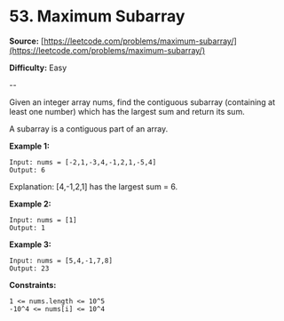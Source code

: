 # 53. Maximum Subarray


**Source:** [https://leetcode.com/problems/maximum-subarray/](https://leetcode.com/problems/maximum-subarray/)
 
**Difficulty:** Easy

--

Given an integer array nums, find the contiguous subarray (containing at least one number) which has the largest sum and return its sum.

A subarray is a contiguous part of an array.

 **Example 1:**

	Input: nums = [-2,1,-3,4,-1,2,1,-5,4]
	Output: 6
Explanation: [4,-1,2,1] has the largest sum = 6.


**Example 2:**

	Input: nums = [1]
	Output: 1

**Example 3:**

	Input: nums = [5,4,-1,7,8]
	Output: 23

**Constraints:**
  
    1 <= nums.length <= 10^5
    -10^4 <= nums[i] <= 10^4
